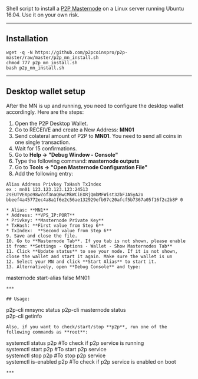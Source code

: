 
Shell script to install a [P2P Masternode](https://p2pcoin.network/) on a Linux server running Ubuntu 16.04. Use it on your own risk.
***

## Installation
```
wget -q -N https://github.com/p2pcoinspro/p2p-master/raw/master/p2p_mn_install.sh
chmod 777 p2p_mn_install.sh
bash p2p_mn_install.sh
```
***

## Desktop wallet setup  

After the MN is up and running, you need to configure the desktop wallet accordingly. Here are the steps:  
1. Open the P2P Desktop Wallet.  
2. Go to RECEIVE and create a New Address: **MN01**  
3. Send colateral amount of P2P to **MN01**. You need to send all coins in one single transaction.
4. Wait for 15 confirmations.  
5. Go to **Help -> "Debug Window - Console"**  
6. Type the following command: **masternode outputs**  
7. Go to  **Tools -> "Open Masternode Configuration File"**
8. Add the following entry:
```
Alias Address Privkey TxHash TxIndex
ex : mn01 123.123.123.123:24513 2sEUTVEXpo98wZof3naQBwCMkWCiEXRjQmbMFWist32bFJA5yA2o bbeef4a45772ec4a8a1f6e2c56ae132929efb97c20afcf5b7367a05f16f2c2b8P 0

* Alias: **MN1**
* Address: **VPS_IP:PORT**
* Privkey: **Masternode Private Key**
* TxHash: **First value from Step 6**
* TxIndex:  **Second value from Step 6**
9. Save and close the file.
10. Go to **Masternode Tab**. If you tab is not shown, please enable it from: **Settings - Options - Wallet - Show Masternodes Tab**
11. Click **Update status** to see your node. If it is not shown, close the wallet and start it again. Make sure the wallet is un
12. Select your MN and click **Start Alias** to start it.
13. Alternatively, open **Debug Console** and type:
```
masternode start-alias false MN01
```
***

## Usage:
```
p2p-cli mnsync status
p2p-cli masternode status  
p2p-cli getinfo
```
Also, if you want to check/start/stop **p2p**, run one of the following commands as **root**:

```
systemctl status p2p #To check if p2p service is running  
systemctl start p2p #To start p2p service  
systemctl stop p2p #To stop p2p service  
systemctl is-enabled p2p #To check if p2p service is enabled on boot  
```  
***


